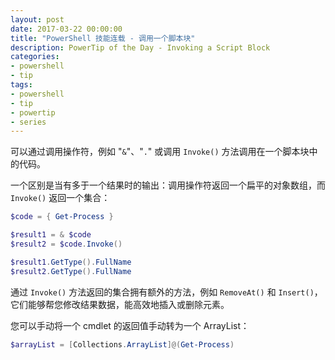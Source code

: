 ```yaml
---
layout: post
date: 2017-03-22 00:00:00
title: "PowerShell 技能连载 - 调用一个脚本块"
description: PowerTip of the Day - Invoking a Script Block
categories:
- powershell
- tip
tags:
- powershell
- tip
- powertip
- series
---
```

可以通过调用操作符，例如 "`&`"、"`.`" 或调用 `Invoke()` 方法调用在一个脚本块中的代码。

一个区别是当有多于一个结果时的输出：调用操作符返回一个扁平的对象数组，而 `Invoke()` 返回一个集合：

```powershell
$code = { Get-Process }

$result1 = & $code
$result2 = $code.Invoke()

$result1.GetType().FullName
$result2.GetType().FullName
```

通过 `Invoke()` 方法返回的集合拥有额外的方法，例如 `RemoveAt()` 和 `Insert()`，它们能够帮您修改结果数据，能高效地插入或删除元素。

您可以手动将一个 cmdlet 的返回值手动转为一个 ArrayList：

```powershell
$arrayList = [Collections.ArrayList]@(Get-Process)
```

<!--本文国际来源：[Invoking a Script Block](http://community.idera.com/powershell/powertips/b/tips/posts/invoking-a-script-block)-->
